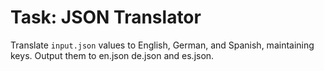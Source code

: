 # Task: JSON Translator

Translate `input.json` values to English, German, and Spanish, maintaining keys. Output them to en.json de.json and es.json.


